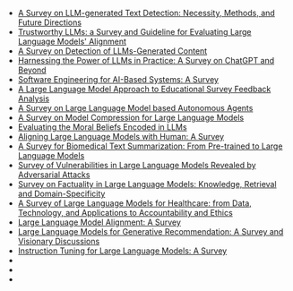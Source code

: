 - [A Survey on LLM-generated Text Detection: Necessity, Methods, and Future Directions](https://arxiv.org/pdf/2310.14724.pdf)
- [Trustworthy LLMs: a Survey and Guideline for Evaluating Large Language Models' Alignment](https://arxiv.org/pdf/2308.05374.pdf)
- [A Survey on Detection of LLMs-Generated Content](https://arxiv.org/pdf/2310.15654.pdf)
- [Harnessing the Power of LLMs in Practice: A Survey on ChatGPT and Beyond](https://arxiv.org/pdf/2304.13712.pdf)
- [Software Engineering for AI-Based Systems: A Survey](https://arxiv.org/pdf/2105.01984.pdf)
- [A Large Language Model Approach to Educational Survey Feedback Analysis](https://arxiv.org/pdf/2309.17447.pdf)
- [A Survey on Large Language Model based Autonomous Agents](https://arxiv.org/pdf/2308.11432.pdf)
- [A Survey on Model Compression for Large Language Models](https://arxiv.org/pdf/2308.07633.pdf)
- [Evaluating the Moral Beliefs Encoded in LLMs](https://arxiv.org/pdf/2307.14324.pdf)
- [Aligning Large Language Models with Human: A Survey](https://arxiv.org/pdf/2307.12966.pdf)
- [A Survey for Biomedical Text Summarization: From Pre-trained to Large Language Models](https://arxiv.org/pdf/2304.08763.pdf)
- [Survey of Vulnerabilities in Large Language Models Revealed by Adversarial Attacks](https://arxiv.org/pdf/2310.10844.pdf)
- [Survey on Factuality in Large Language Models: Knowledge, Retrieval and Domain-Specificity](https://arxiv.org/pdf/2310.07521.pdf)
- [A Survey of Large Language Models for Healthcare: from Data, Technology, and Applications to Accountability and Ethics](https://arxiv.org/pdf/2310.05694.pdf)
- [Large Language Model Alignment: A Survey](https://arxiv.org/pdf/2309.15025.pdf)
- [Large Language Models for Generative Recommendation: A Survey and Visionary Discussions](https://arxiv.org/pdf/2309.01157.pdf)
- [Instruction Tuning for Large Language Models: A Survey](https://arxiv.org/pdf/2308.10792.pdf)
- []()
- []()
- []()
